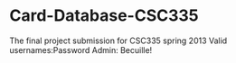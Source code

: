 Card-Database-CSC335
====================

The final project submission for CSC335 spring 2013
    Valid usernames:Password
      Admin: Becuille!
  
